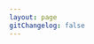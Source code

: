```yaml
---
layout: page
gitChangelog: false
---
```


<script setup>
import {
  VPTeamPage,
  VPTeamPageTitle,
  VPTeamMembers,
  VPTeamPageSection
} from 'vitepress/theme';

const coreMembers_owners = [
    {
    avatar:'/res/avatar/1749393192-Kimimustbe29.png',
    name: 'Kimimaybe29',
    title: 'Kimi的万事屋服主',
    desc: '群组服最大金主<br>神级屎山代码之手<br>欢迎来我的个人网站看看<br>↓',
    links: [
        {icon: 'github', link: 'https://github.com/Kimimaybe29' },
        {icon: 'twitter', link: 'https://x.com/Kimimaybe29'},
        {icon: 'wordpress', link: 'https://kimimaybe29.top'},
        {icon: 'bilibili', link: 'https://space.bilibili.com/504333259' },
        {icon: 'discord', link: 'https://discordapp.com/users/1353211380085428289'},
    ]
    },
    {
    avatar:'https://avatars.githubusercontent.com/u/80152431',
    name: 'Lorien Yang',
    title: '网站技术',
    desc: '皮肤站站长<br>论坛站长<br>前端最为出色',
    links: [
        {icon: 'github', link: 'https://github.com/lorienyang' },
        {icon: 'vitepress', link: 'https://www.sakuraonline.cn' },
        {icon: 'bilibili', link: 'https://space.bilibili.com/473089208' },
    ]
    },
    {
    avatar:'https://avatars.githubusercontent.com/u/189126940',
    name: 'XC小陈',
    title: '技术主管',
    desc: '群组主技术<br>开服经验较长<br>协调与解决问题较为出色',
    links: [
        {icon: 'bilibili', link: 'https://i.bilibili.com/621908460' },
        {icon: 'github', link: 'https://github.com/XChen446'},
        {icon: 'discord', link: 'https://discordapp.com/users/1339518058259152951'},
      
    ]
    },
    {
    avatar: 'https://q1.qlogo.cn/g?b=qq&nk=693361027&s=640',
    name: '淡水',
    title: '淡水之域服主',
    desc: '可能是杂鱼？<br>（ps:EchoFisher）',
    links:[
        {icon: 'bilibili', link: 'https://space.bilibili.com/1854567057' },
        {icon: 'github', link: 'https://github.com/Freshwater111'}
    ]
    },
    {
    avatar: 'https://q1.qlogo.cn/g?b=qq&nk=1643115033&s=640',
    name: '柠言千枫',
    title: '叶服金主',
    desc: '君主离线制<br>（ps:XC-小陈）',
    links:[
        {icon: 'bilibili',link: 'https://space.bilibili.com/473233505'}
    ]
    },
    {
    avatar: 'https://q1.qlogo.cn/g?b=qq&nk=1634765962&s=640',
    name: '水萝卜_CafeChannel',
    title: '蘿蔔服主',
    desc: '欸？',
    links:[]
    },
    {
    avatar: '/res/avatar/I_am_a_loliking.png',
    name: '太阳烤',
    title: '魔法服腐竹',
    desc: '喵喵喵？',
    links:[
        {icon: 'bilibili',link: 'https://space.bilibili.com/473233505'}
    ]
    }
];
const coreMembers_ops = [
    {
    avatar:'https://q1.qlogo.cn/g?b=qq&nk=3556314884&s=640',
    name: 'ElfPlayer887454',
    title: '蘿蔔服管理员',
    desc: '是只人畜无害的管理喵（？',
    links: [
        {icon: 'bilibili', link: 'https://space.bilibili.com/33391584' }
    ]
    },
    {
    avatar:'https://q1.qlogo.cn/g?b=qq&nk=1437727100&s=640',
    name: 'EchoFisher',
    title: '淡水之域管理员',
    desc: '小猫梁来点腿子（×）',
    links: [
        {icon: 'bilibili', link: 'https://space.bilibili.com/443837932' }
    ]
    },
    {
    avatar:'https://q1.qlogo.cn/g?b=qq&nk=2907331904&s=640',
    name: '@M.T',
    title: 'TOC吉祥物（？）',
    desc: '芜↑？',
    links: [
        {icon: 'bilibili', link: 'https://space.bilibili.com/1473710310'}
    ]
    }
];
</script>

<VPTeamPage>
  <VPTeamPageTitle>
    <template #title>核心成员名单</template>
    <template #lead>玩家请到服务器成员登记</template>
  </VPTeamPageTitle>
<VPTeamPageSection>
    <template #title>服主名单</template>
    <template #members>
      <VPTeamMembers size="medium" :members="coreMembers_owners"></VPTeamMembers>
    </template>
</VPTeamPageSection>
<VPTeamPageSection>
    <template #title>管理名单</template>
    <template #members>
      <VPTeamMembers size="small" :members="coreMembers_ops"></VPTeamMembers>
    </template>
</VPTeamPageSection>
</VPTeamPage>
